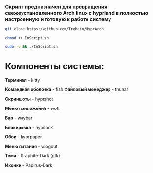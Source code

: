 ### Скрипт предназначен для превращения свежеустановленного Arch linux с hyprland в полностью настроенную и готовую к работе систему

```BASH
git clone https://github.com/Trebein/HyprArch
```
```BASH
chmod +X InScript.sh
```
```BASH
sudo -v && ./InScript.sh
```

# Компоненты системы:
**Терминал** - kitty

**Командная оболочка** - fish
**Файловый менеджер** - thunar

**Скриншоты** - hyprshot

**Меню приложений** - wofi

**Бар** - waybar

**Блокировка** - hyprlock

**Обои** -  hyprpaper

**Меню питания** - wlogout

**Тема** - Graphite-Dark (gtk)

**Иконки** - Papirus-Dark
